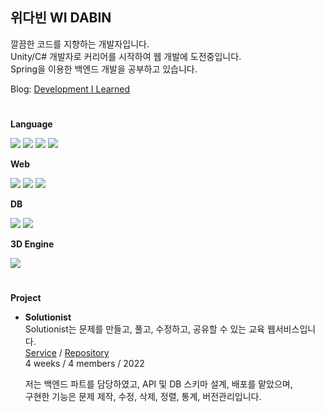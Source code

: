 ## 위다빈 WI DABIN
깔끔한 코드를 지향하는 개발자입니다.  
Unity/C# 개발자로 커리어를 시작하여 웹 개발에 도전중입니다.  
Spring을 이용한 백엔드 개발을 공부하고 있습니다. 

Blog: [Development I Learned](https://widalida26.notion.site/DIL-625479002a954fc78826e819072ee7ba)

#  
<b>Language</b>

<img src = "https://img.shields.io/badge/javascript-%23323330.svg?style=for-the-badge&logo=javascript&logoColor=%23F7DF1E"> <img src = "https://img.shields.io/badge/TypeScript-007ACC?style=for-the-badge&logo=typescript&logoColor=white"> <img src = "https://img.shields.io/badge/java-%23ED8B00.svg?style=for-the-badge&logo=java&logoColor=white"> <img src = "https://img.shields.io/badge/c%23-%23239120.svg?style=for-the-badge&logo=c-sharp&logoColor=white">

<b>Web</b>

<img src = "https://img.shields.io/badge/react-%2320232a.svg?style=for-the-badge&logo=react&logoColor=%2361DAFB"> <img src = "https://img.shields.io/badge/node.js-6DA55F?style=for-the-badge&logo=node.js&logoColor=white"> <img src = "https://img.shields.io/badge/express.js-%23404d59.svg?style=for-the-badge&logo=express&logoColor=%2361DAFB"> 

<b>DB</b>

<img src = "https://img.shields.io/badge/mysql-%2300f.svg?style=for-the-badge&logo=mysql&logoColor=white"> <img src = "https://img.shields.io/badge/-TypeORM-red?style=for-the-badge">

<b>3D Engine</b>

<img src = "https://img.shields.io/badge/unity-%23000000.svg?style=for-the-badge&logo=unity&logoColor=white">

#
<b>Project</b>

- <b>Solutionist</b>  
  Solutionist는 문제를 만들고, 풀고, 수정하고, 공유할 수 있는 교육 웹서비스입니다.  
  [Service](https://solutionist.site)  /  [Repository](https://github.com/widalida26/solutionist)  
  4 weeks / 4 members / 2022  

  저는 백엔드 파트를 담당하였고, API 및 DB 스키마 설계, 배포를 맡았으며,  
  구현한 기능은 문제 제작, 수정, 삭제, 정렬, 통계, 버전관리입니다.


